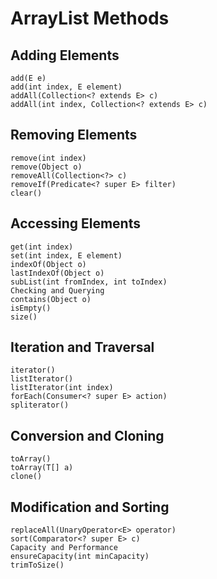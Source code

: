 # ArrayList Methods

## Adding Elements

    add(E e)
    add(int index, E element)
    addAll(Collection<? extends E> c)
    addAll(int index, Collection<? extends E> c)

## Removing Elements

    remove(int index)
    remove(Object o)
    removeAll(Collection<?> c)
    removeIf(Predicate<? super E> filter)
    clear()

## Accessing Elements

    get(int index)
    set(int index, E element)
    indexOf(Object o)
    lastIndexOf(Object o)
    subList(int fromIndex, int toIndex)
    Checking and Querying
    contains(Object o)
    isEmpty()
    size()

## Iteration and Traversal

    iterator()
    listIterator()
    listIterator(int index)
    forEach(Consumer<? super E> action)
    spliterator()

## Conversion and Cloning

    toArray()
    toArray(T[] a)
    clone()

## Modification and Sorting

    replaceAll(UnaryOperator<E> operator)
    sort(Comparator<? super E> c)
    Capacity and Performance
    ensureCapacity(int minCapacity)
    trimToSize()
